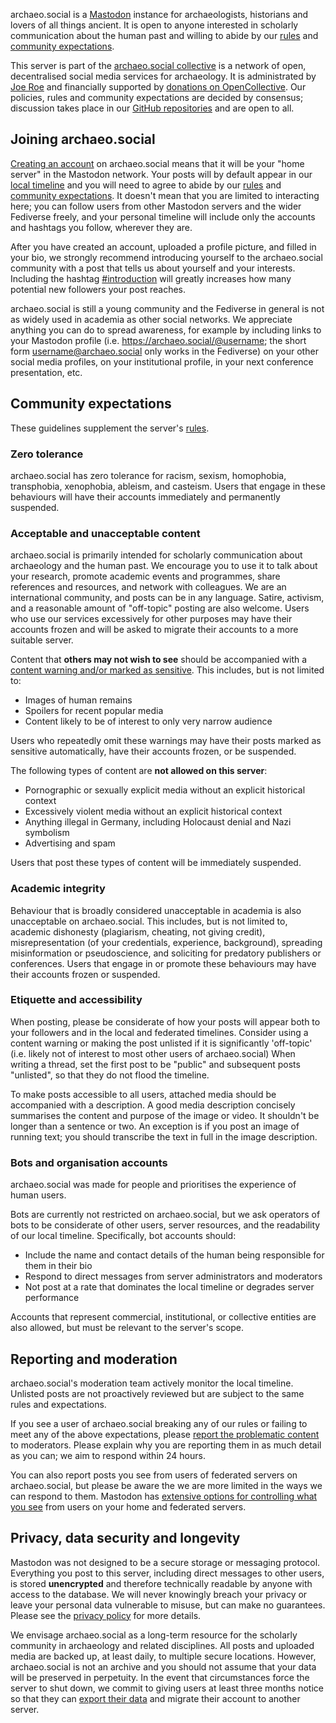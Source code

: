 archaeo.social is a [Mastodon](https://joinmastodon.org/) instance for archaeologists, historians and lovers of all things ancient. It is open to anyone interested in scholarly communication about the human past and willing to abide by our [rules](#rules) and [community expectations](#expectations).

This server is part of the [archaeo.social collective](https://about.archaeo.social/) is a network of open, decentralised social media services for archaeology.
It is administrated by [Joe Roe](https://archaeo.social/@joeroe) and financially supported by [donations on OpenCollective](https://opencollective.com/archaeosocial).
Our policies, rules and community expectations are decided by consensus; discussion takes place in our [GitHub repositories](https://github.com/archaeo-social) and are open to all.

## Joining archaeo.social

[Creating an account](https://archaeo.social/auth/sign_up) on archaeo.social means that it will be your "home server" in the Mastodon network.
Your posts will by default appear in our [local timeline](https://archaeo.social/public/local) and you will need to agree to abide by our [rules](#rules) and [community expectations](#expectations).
It doesn't mean that you are limited to interacting here; you can follow users from other Mastodon servers and the wider Fediverse freely, and your personal timeline will include only the accounts and hashtags you follow, wherever they are.

After you have created an account, uploaded a profile picture, and filled in your bio, we strongly recommend introducing yourself to the archaeo.social community with a post that tells us about yourself and your interests.
Including the hashtag [#introduction](https://archaeo.social/tags/introduction) will greatly increases how many potential new followers your post reaches.

archaeo.social is still a young community and the Fediverse in general is not as widely used in academia as other social networks.
We appreciate anything you can do to spread awareness, for example by including links to your Mastodon profile (i.e. <https://archaeo.social/@username>; the short form username@archaeo.social only works in the Fediverse) on your other social media profiles, on your institutional profile, in your next conference presentation, etc.

## Community expectations

These guidelines supplement the server's [rules](#rules).

### Zero tolerance

archaeo.social has zero tolerance for racism, sexism, homophobia, transphobia, xenophobia, ableism, and casteism.
Users that engage in these behaviours will have their accounts immediately and permanently suspended.

### Acceptable and unacceptable content

archaeo.social is primarily intended for scholarly communication about archaeology and the human past.
We encourage you to use it to talk about your research, promote academic events and programmes, share references and resources, and network with colleagues.
We are an international community, and posts can be in any language.
Satire, activism, and a reasonable amount of "off-topic" posting are also welcome.
Users who use our services excessively for other purposes may have their accounts frozen and will be asked to migrate their accounts to a more suitable server.

Content that **others may not wish to see** should be accompanied with a [content warning and/or marked as sensitive](https://docs.joinmastodon.org/user/posting/#cw).
This includes, but is not limited to:

* Images of human remains
* Spoilers for recent popular media
* Content likely to be of interest to only very narrow audience

Users who repeatedly omit these warnings may have their posts marked as sensitive automatically, have their accounts frozen, or be suspended.

The following types of content are **not allowed on this server**:

* Pornographic or sexually explicit media without an explicit historical context
* Excessively violent media without an explicit historical context
* Anything illegal in Germany, including Holocaust denial and Nazi symbolism
* Advertising and spam

Users that post these types of content will be immediately suspended.

### Academic integrity

Behaviour that is broadly considered unacceptable in academia is also unacceptable on archaeo.social.
This includes, but is not limited to, academic dishonesty (plagiarism, cheating, not giving credit), misrepresentation (of your credentials, experience, background), spreading misinformation or pseudoscience, and soliciting for predatory publishers or conferences.
Users that engage in or promote these behaviours may have their accounts frozen or suspended.

### Etiquette and accessibility

When posting, please be considerate of how your posts will appear both to your followers and in the local and federated timelines.
Consider using a content warning or making the post unlisted if it is significantly 'off-topic' (i.e. likely not of interest to most other users of archaeo.social)
When writing a thread, set the first post to be "public" and subsequent posts "unlisted", so that they do not flood the timeline.

To make posts accessible to all users, attached media should be accompanied with a description.
A good media description concisely summarises the content and purpose of the image or video.
It shouldn't be longer than a sentence or two.
An exception is if you post an image of running text; you should transcribe the text in full in the image description.

### Bots and organisation accounts

archaeo.social was made for people and prioritises the experience of human users.

Bots are currently not restricted on archaeo.social, but we ask operators of bots to be considerate of other users, server resources, and the readability of our local timeline.
Specifically, bot accounts should:

* Include the name and contact details of the human being responsible for them in their bio
* Respond to direct messages from server administrators and moderators
* Not post at a rate that dominates the local timeline or degrades server performance 

Accounts that represent commercial, institutional, or collective entities are also allowed, but must be relevant to the server's scope.

## Reporting and moderation

archaeo.social's moderation team actively monitor the local timeline.
Unlisted posts are not proactively reviewed but are subject to the same rules and expectations.

If you see a user of archaeo.social breaking any of our rules or failing to meet any of the above expectations, please [report the problematic content](https://docs.joinmastodon.org/user/moderating/#report) to moderators.
Please explain why you are reporting them in as much detail as you can; we aim to respond within 24 hours.

You can also report posts you see from users of federated servers on archaeo.social, but please be aware the we are more limited in the ways we can respond to them.
Mastodon has [extensive options for controlling what you see](https://docs.joinmastodon.org/user/moderating/) from users on your home and federated servers.

## Privacy, data security and longevity

Mastodon was not designed to be a secure storage or messaging protocol.
Everything you post to this server, including direct messages to other users, is stored **unencrypted** and therefore technically readable by anyone with access to the database.
We will never knowingly breach your privacy or leave your personal data vulnerable to misuse, but can make no guarantees.
Please see the [privacy policy](https://archaeo.social/privacy-policy) for more details.

We envisage archaeo.social as a long-term resource for the scholarly community in archaeology and related disciplines.
All posts and uploaded media are backed up, at least daily, to multiple secure locations.
However, archaeo.social is not an archive and you should not assume that your data will be preserved in perpetuity.
In the event that circumstances force the server to shut down, we commit to giving users at least three months notice so that they can [export their data](https://docs.joinmastodon.org/user/moving/#export) and migrate their account to another server.

